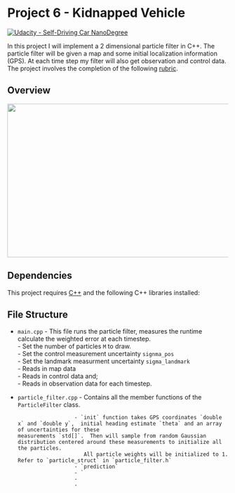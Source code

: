 # Project 6 - Kidnapped Vehicle

[![Udacity - Self-Driving Car NanoDegree](https://s3.amazonaws.com/udacity-sdc/github/shield-carnd.svg)](http://www.udacity.com/drive)

In this project I will implement a 2 dimensional particle filter in C++. The particle filter will be given a map and some initial localization information (GPS). At each time step my filter will also get observation and control data.  The project involves the completion of the following [rubric](https://review.udacity.com/#!/rubrics/747/view).
  

Overview
---

<p align="center">
<img width="600" height="350" src="https://github.com/silverwhere/Self-Driving-Car-Nanodegree---Udacity/blob/main/Project%205%20-%20Extended%20Kalman%20Filter/img/overview.jpeg"
</p>


Dependencies
---

This project requires [C++](https://isocpp.org/) and the following C++ libraries installed:  
  

  
File Structure
---

* `main.cpp` -  This file runs the particle filter, measures the runtime calculate the weighted error at each timestep.  
             -  Set the number of particles `M` to draw.  
             -  Set the control measurement uncertainty `signma_pos`  
             -  Set the landmark measurment uncertainty `sigma_landmark`  
             -  Reads in map data  
             -  Reads in control data and;  
             -  Reads in observation data for each timestep.  

* `particle_filter.cpp` - Contains all the member functions of the `ParticleFilter` class.
        
                        - `init` function takes GPS coordinates `double x` and `double y`,  initial heading estimate `theta` and an array of uncertainties for these                                        measurements `std[]`.  Then will sample from random Gaussian distribution centered around these measurements to initialize all the particles.
                           All particle weights will be initialized to 1.  Refer to `particle_struct` in `particle_filter.h`  
                        - `prediction`     
                        - `  
                        -    
                        -  
                          



